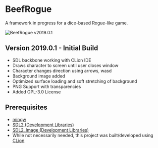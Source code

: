 # BeefRogue
A framework in progress for a dice-based Rogue-like game.

![BeefRogue v2019.0.1](https://i.imgur.com/dbpqdqz.png)

## Version 2019.0.1 - Initial Build
- SDL backbone working with CLion IDE
- Draws character to screen until user closes window
- Character changes direction using arrows, wasd
- Background image added
- Optimized surface loading and soft stretching of background
- PNG Support with transparencies
- Added GPL-3.0 License

## Prerequisites
- [mingw](https://sourceforge.net/projects/mingw/)
- [SDL2 (Development Libraries)](https://www.libsdl.org/download-2.0.php)
- [SDL2_Image (Development Libraries)](https://www.libsdl.org/projects/SDL_image/)
- While not necessarily needed, this project was built/developed using [CLion](https://www.jetbrains.com/clion/?fromMenu)
